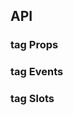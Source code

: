 ## API

### tag Props

<field-table :data="tagProps"/>

### tag Events

<field-table :data="tagEvents" type="emits"/>

### tag Slots

<field-table :data="tagSlots" type="slots"/>

<script setup>
import { ref } from 'vue';

const tagProps = ref([
  { name: 'color', desc: '标签的颜色', type: "'red' | 'orangered' | 'orange' | 'gold' | 'lime' | 'green' | 'cyan' | 'blue' | 'arcoblue' | 'purple' | 'pinkpurple' | 'magenta' | 'gray'", value: '-' },
  { name: 'size', desc: '标签的大小', type: "'small' | 'medium' | 'large'", value: "'medium'" },
  { name: 'bordered', desc: '是否显示边框', type: 'boolean', value: 'false', version: '2.33.0' },
  { name: 'visible (v-model)', desc: '标签是否可见', type: 'boolean', value: '-' },
  { name: 'default-visible', desc: '标签默认是否可见', type: 'boolean', value: 'true' },
  { name: 'loading', desc: '标签是否为加载中状态', type: 'boolean', value: 'false' },
  { name: 'closable', desc: '标签是否可关闭', type: 'boolean', value: 'false' },
  { name: 'checkable', desc: '标签是否可选中', type: 'boolean', value: 'false' },
  { name: 'checked (v-model)', desc: '标签是否选中（标签可选中时可用）', type: 'boolean', value: '-' },
  { name: 'default-checked', desc: '标签默认选中状态（标签可选中时可用）', type: 'boolean', value: 'true' },
  { name: 'nowrap', desc: '标签内容不换行', type: 'boolean', value: 'false', version: '2.56.1' },
]);

const tagEvents = ref([
  { name: 'close', desc: '点击关闭按钮时触发', type: 'ev: MouseEvent' },
  { name: 'check', desc: '用户选中时触发（仅在可选中模式下触发）', type: 'checked: boolean, ev: MouseEvent' },
]);

const tagSlots = ref([
  { name: 'icon', desc: '图标' },
  { name: 'close-icon', desc: '关闭按钮的图标' },
]);
</script>
